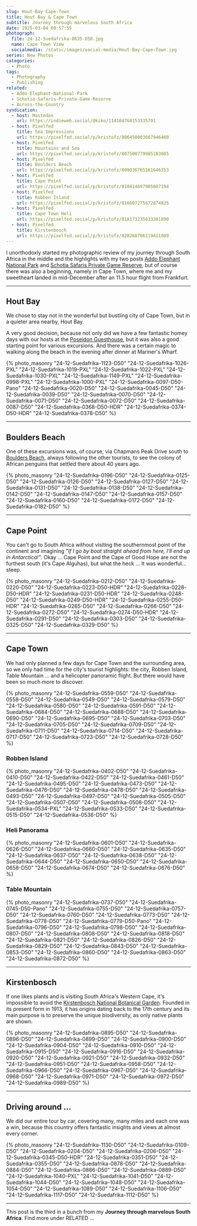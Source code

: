 ```yaml
---
slug: Hout-Bay-Cape-Town
title: Hout Bay & Cape Town
subtitle: Journey through marvelous South Africa
date: 2025-03-04 09:57:55
photograph:
  file: 24-12-Suedafrika-0635-D50.jpg
  name: Cape Town View
  socialmedia: /static/images/social-media/Hout-Bay-Cape-Town.jpg
series: New Photos
categories:
  - Photo
tags:
  - Photography
  - Publishing
related:
  - Addo-Elephant-National-Park
  - Schotia-Safaris-Private-Game-Reserve
  - Across-the-Country
syndication:
  - host: Mastodon
    url: https://indieweb.social/@kiko/114104768153335701
  - host: Pixelfed
    title: Sea Impressions
    url: https://pixelfed.social/p/kristofz/806450003667946460
  - host: Pixelfed
    title: Mountains and Sea
    url: https://pixelfed.social/p/kristofz/807500779985103085
  - host: Pixelfed
    title: Boulders Beach
    url: https://pixelfed.social/p/kristofz/809036765161646353
  - host: Pixelfed
    title: Cape Point
    url: https://pixelfed.social/p/kristofz/810414697905607194
  - host: Pixelfed
    title: Robben Island
    url: https://pixelfed.social/p/kristofz/816607275672874825
  - host: Pixelfed
    title: Cape Town Heli
    url: https://pixelfed.social/p/kristofz/818173235633381890
  - host: Pixelfed
    title: Kirstenbosch
    url: https://pixelfed.social/p/kristofz/820268706119411089
---
```


I unorthodoxly started my photographic review of my journey through South Africa in the middle and the highlights with my two posts [Addo Elephant National Park](/post/Addo-Elephant-National-Park) and [Schotia Safaris Private Game Reserve](/post/Schotia-Safaris-Private-Game-Reserve), but of course there was also a beginning, namely in Cape Town, where me and my sweetheart landed in mid-December after an 11.5 hour flight from Frankfurt.

<!-- more -->

---

## Hout Bay

We chose to stay not in the wonderful but bustling city of Cape Town, but in a quieter area nearby, Hout Bay.

A very good decision, because not only did we have a few fantastic homey days with our hosts at the [Poseidon Guesthouse](https://www.poseidonhouse.com/), but it was also a good starting point for various excursions. And there was a certain magic to walking along the beach in the evening after dinner at Mariner's Wharf.

{% photo_masonry
  "24-12-Suedafrika-1123-D50"
  "24-12-Suedafrika-1026-PXL"
  "24-12-Suedafrika-1019-PXL"
  "24-12-Suedafrika-1022-PXL"
  "24-12-Suedafrika-1030-PXL"
  "24-12-Suedafrika-1149-PXL"
  "24-12-Suedafrika-0998-PXL"
  "24-12-Suedafrika-1000-PXL"
  "24-12-Suedafrika-0097-D50-Pano"
  "24-12-Suedafrika-0020-D50"
  "24-12-Suedafrika-0045-D50"
  "24-12-Suedafrika-0039-D50"
  "24-12-Suedafrika-0070-D50"
  "24-12-Suedafrika-0071-D50"
  "24-12-Suedafrika-0072-D50"
  "24-12-Suedafrika-0087-D50"
  "24-12-Suedafrika-0368-D50-HDR"
  "24-12-Suedafrika-0374-D50-HDR"
  "24-12-Suedafrika-0378-D50"
%}

---

## Boulders Beach

One of these excursions was, of course, via Chapmans Peak Drive south to [Boulders Beach](https://en.wikipedia.org/wiki/Boulders_Beach), always following the other tourists, to see the colony of African penguins that settled there about 40 years ago.

{% photo_masonry
  "24-12-Suedafrika-0196-D50"
  "24-12-Suedafrika-0125-D50"
  "24-12-Suedafrika-0126-D50"
  "24-12-Suedafrika-0127-D50"
  "24-12-Suedafrika-0131-D50"
  "24-12-Suedafrika-0138-D50"
  "24-12-Suedafrika-0142-D50"
  "24-12-Suedafrika-0147-D50"
  "24-12-Suedafrika-0157-D50"
  "24-12-Suedafrika-0160-D50"
  "24-12-Suedafrika-0172-D50"
  "24-12-Suedafrika-0182-D50"
%}

---

## Cape Point

You can't go to South Africa without visiting the southernmost point of the continent and imagining *"If I go by boat straight ahead from here, I'll end up in Antarctica!"*. Okay ... Cape Point and the Cape of Good Hope are not the furthest south (it's Cape Alguhas), but what the heck ... It was wonderful... steep.

{% photo_masonry
  "24-12-Suedafrika-0212-D50"
  "24-12-Suedafrika-0220-D50"
  "24-12-Suedafrika-0223-D50-HDR"
  "24-12-Suedafrika-0228-D50-HDR"
  "24-12-Suedafrika-0231-D50-HDR"
  "24-12-Suedafrika-0248-D50"
  "24-12-Suedafrika-0249-D50-HDR"
  "24-12-Suedafrika-0255-D50-HDR"
  "24-12-Suedafrika-0265-D50"
  "24-12-Suedafrika-0266-D50"
  "24-12-Suedafrika-0272-D50"
  "24-12-Suedafrika-0274-D50-HDR"
  "24-12-Suedafrika-0291-D50"
  "24-12-Suedafrika-0303-D50"
  "24-12-Suedafrika-0325-D50"
  "24-12-Suedafrika-0329-D50"
%}

---

## Cape Town

We had only planned a few days for Cape Town and the surrounding area, so we only had time for the city's tourist highlights: the city, Robben Island, Table Mountain ... and a helicopter panoramic flight. But there would have been so much more to discover.

{% photo_masonry
  "24-12-Suedafrika-0559-D50"
  "24-12-Suedafrika-0558-D50"
  "24-12-Suedafrika-0549-D50"
  "24-12-Suedafrika-0579-D50"
  "24-12-Suedafrika-0580-D50"
  "24-12-Suedafrika-0591-D50"
  "24-12-Suedafrika-0684-D50"
  "24-12-Suedafrika-0688-D50"
  "24-12-Suedafrika-0690-D50"
  "24-12-Suedafrika-0695-D50"
  "24-12-Suedafrika-0703-D50"
  "24-12-Suedafrika-0705-D50"
  "24-12-Suedafrika-0709-D50"
  "24-12-Suedafrika-0711-D50"
  "24-12-Suedafrika-0714-D50"
  "24-12-Suedafrika-0717-D50"
  "24-12-Suedafrika-0723-D50"
  "24-12-Suedafrika-0728-D50"  
%}

### Robben Island

{% photo_masonry
  "24-12-Suedafrika-0402-D50"
  "24-12-Suedafrika-0410-D50"
  "24-12-Suedafrika-0422-D50"
  "24-12-Suedafrika-0461-D50"
  "24-12-Suedafrika-0495-D50"
  "24-12-Suedafrika-0473-D50"
  "24-12-Suedafrika-0476-D50"
  "24-12-Suedafrika-0478-D50"
  "24-12-Suedafrika-0493-D50"
  "24-12-Suedafrika-0497-D50"
  "24-12-Suedafrika-0505-D50"
  "24-12-Suedafrika-0507-D50"
  "24-12-Suedafrika-0508-D50"
  "24-12-Suedafrika-0534-PXL"
  "24-12-Suedafrika-0533-D50"
  "24-12-Suedafrika-0515-D50"
  "24-12-Suedafrika-0536-D50"
%}

### Heli Panorama

{% photo_masonry
  "24-12-Suedafrika-0601-D50"
  "24-12-Suedafrika-0626-D50"
  "24-12-Suedafrika-0660-D50"
  "24-12-Suedafrika-0635-D50"
  "24-12-Suedafrika-0637-D50"
  "24-12-Suedafrika-0638-D50"
  "24-12-Suedafrika-0644-D50"
  "24-12-Suedafrika-0650-D50"
  "24-12-Suedafrika-0658-D50"
  "24-12-Suedafrika-0674-D50"
  "24-12-Suedafrika-0676-D50"
%}

### Table Mountain

{% photo_masonry
  "24-12-Suedafrika-0737-D50"
  "24-12-Suedafrika-0745-D50-Pano"
  "24-12-Suedafrika-0755-D50"
  "24-12-Suedafrika-0757-D50"
  "24-12-Suedafrika-0760-D50"
  "24-12-Suedafrika-0773-D50"
  "24-12-Suedafrika-0778-D50"
  "24-12-Suedafrika-0779-D50-Pano"
  "24-12-Suedafrika-0796-D50"
  "24-12-Suedafrika-0798-D50"
  "24-12-Suedafrika-0807-D50"
  "24-12-Suedafrika-0808-D50"
  "24-12-Suedafrika-0818-D50"
  "24-12-Suedafrika-0821-D50"
  "24-12-Suedafrika-0826-D50"
  "24-12-Suedafrika-0829-D50"
  "24-12-Suedafrika-0843-D50"
  "24-12-Suedafrika-0853-D50"
  "24-12-Suedafrika-0860-D50"
  "24-12-Suedafrika-0863-D50"
  "24-12-Suedafrika-0872-D50"
%}

---

## Kirstenbosch

If one likes plants and is visiting South Africa's Western Cape, it's impossible to avoid the [Kirstenbosch National Botanical Garden](https://en.wikipedia.org/wiki/Kirstenbosch_National_Botanical_Garden). Founded in its present form in 1913, it has origins dating back to the 17th century and its main purpose is to preserve the unique biodiversity, as only native plants are shown.

{% photo_masonry
  "24-12-Suedafrika-0895-D50"
  "24-12-Suedafrika-0896-D50"
  "24-12-Suedafrika-0899-D50"
  "24-12-Suedafrika-0900-D50"
  "24-12-Suedafrika-0904-D50"
  "24-12-Suedafrika-0910-D50"
  "24-12-Suedafrika-0915-D50"
  "24-12-Suedafrika-0916-D50"
  "24-12-Suedafrika-0920-D50"
  "24-12-Suedafrika-0921-D50"
  "24-12-Suedafrika-0932-D50"
  "24-12-Suedafrika-0951-D50"
  "24-12-Suedafrika-0958-D50"
  "24-12-Suedafrika-0966-D50"
  "24-12-Suedafrika-0967-D50"
  "24-12-Suedafrika-0968-D50"
  "24-12-Suedafrika-0971-D50"
  "24-12-Suedafrika-0972-D50"
  "24-12-Suedafrika-0989-D50"
%}

---

## Driving around ...

We did our entire tour by car, covering many, many miles and each one was a win, because this country offers fantastic insights and views at almost every corner.

{% photo_masonry
  "24-12-Suedafrika-1130-D50"
  "24-12-Suedafrika-0109-D50"
  "24-12-Suedafrika-0204-D50"
  "24-12-Suedafrika-0206-D50"
  "24-12-Suedafrika-0345-D50-HDR"
  "24-12-Suedafrika-0351-D50"
  "24-12-Suedafrika-0355-D50"
  "24-12-Suedafrika-0878-D50"
  "24-12-Suedafrika-0884-D50"
  "24-12-Suedafrika-0886-D50"
  "24-12-Suedafrika-0889-D50"
  "24-12-Suedafrika-1040-PXL"
  "24-12-Suedafrika-1041-D50"
  "24-12-Suedafrika-1044-D50"
  "24-12-Suedafrika-1048-D50"
  "24-12-Suedafrika-1054-D50"
  "24-12-Suedafrika-1089-D50"
  "24-12-Suedafrika-1106-D50"
  "24-12-Suedafrika-1117-D50"
  "24-12-Suedafrika-1112-D50"
%}

---

This post is the third in a bunch from my **Journey through marvelous South Africa**. Find more under RELATED ...
